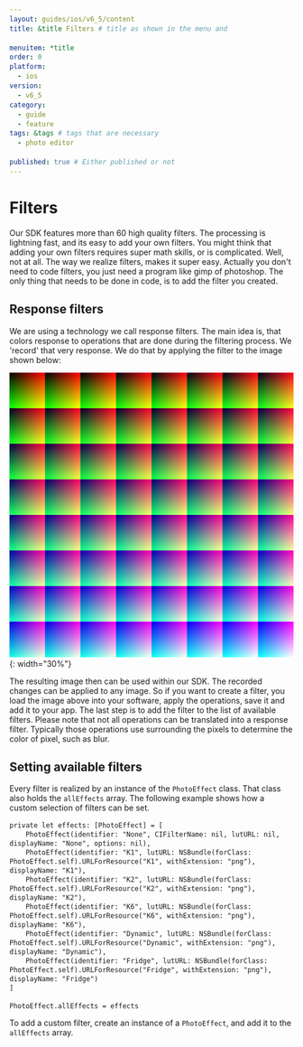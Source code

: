 ```yaml
---
layout: guides/ios/v6_5/content
title: &title Filters # title as shown in the menu and 

menuitem: *title
order: 0
platform:
  - ios
version:
  - v6_5
category: 
  - guide
  - feature
tags: &tags # tags that are necessary
  - photo editor 

published: true # Either published or not 
---
```


# Filters
Our SDK features more than 60 high quality filters. The processing is lightning fast, and its easy to add your own filters.
You might think that adding your own filters requires super math skills, or is complicated.
Well, not at all. The way we realize filters, makes it super easy. Actually you don't need to code filters,
you just need a program like gimp of photoshop. The only thing that needs to be done in code, is to add the filter you created.

## Response filters
We are using a technology we call response filters.
The main idea is, that colors response to operations that are done during the filtering process. We 'record' that
very response. We do that by applying the filter to the image shown below:

![Identity LUT](/assets/images/shared/identity.png){: width="30%"}

The resulting image then can be used within our SDK. The recorded changes can be applied to any image.
So if you want to create a filter, you load the image above into your software, apply the operations, save it and add it to your app. The last step is to add the filter to
the list of available filters. Please note that not all operations can be translated into a response filter.
Typically those operations use surrounding the pixels to determine the color of pixel, such as blur.

## Setting available filters

Every filter is realized by an instance of the `PhotoEffect` class. That class also holds the `allEffects` array.
The following example shows how a custom selection of filters can be set.

```
private let effects: [PhotoEffect] = [
    PhotoEffect(identifier: "None", CIFilterName: nil, lutURL: nil, displayName: "None", options: nil),
    PhotoEffect(identifier: "K1", lutURL: NSBundle(forClass: PhotoEffect.self).URLForResource("K1", withExtension: "png"), displayName: "K1"),
    PhotoEffect(identifier: "K2", lutURL: NSBundle(forClass: PhotoEffect.self).URLForResource("K2", withExtension: "png"), displayName: "K2"),
    PhotoEffect(identifier: "K6", lutURL: NSBundle(forClass: PhotoEffect.self).URLForResource("K6", withExtension: "png"), displayName: "K6"),
    PhotoEffect(identifier: "Dynamic", lutURL: NSBundle(forClass: PhotoEffect.self).URLForResource("Dynamic", withExtension: "png"), displayName: "Dynamic"),
    PhotoEffect(identifier: "Fridge", lutURL: NSBundle(forClass: PhotoEffect.self).URLForResource("Fridge", withExtension: "png"), displayName: "Fridge")
]

PhotoEffect.allEffects = effects
```

To add a custom filter, create an instance of a `PhotoEffect`, and add it to the `allEffects` array.
